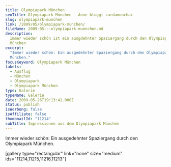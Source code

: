 ```yaml
---
title: Olympiapark München
seoTitle: Olympiapark München - Anne bloggt cardamonchai
slug: olympiapark-munchen
link: /2009/05/olympiapark-munchen/
fileName: 2009-05---olympiapark-muenchen.md
description:
  Immer wieder schön ist ein ausgdehnter Spaziergang durch den Olympiapark
  München
excerpt:
  "Immer wieder schön: Ein ausgedehnter Spaziergang durch den Olympiapark
  München."
focusKeyword: Olympiapark München
labels:
  - Ausflug
  - München
  - Olympiapark
  - Olympiapark München
type: Galerie
typeName: Galerie
date: 2009-05-26T19:13:41.000Z
status: publish
isWerbung: false
isAffiliate: false
thumbnailId: "11214"
subTitle: Impressionen aus dem Olympiapark München
---
```


Immer wieder schön: Ein ausgedehnter Spaziergang durch den Olympiapark München.

[gallery type="rectangular" link="none" size="medium"
ids="11214,11215,11216,11213"]
